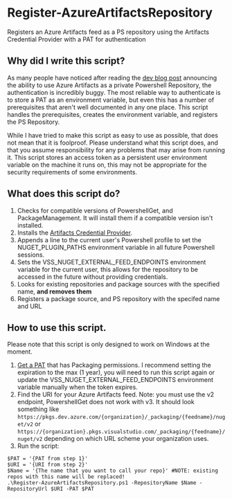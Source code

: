 # Register-AzureArtifactsRepository
Registers an Azure Artifacts feed as a PS repository using the Artifacts Credential Provider with a PAT for authentication

## Why did I write this script?
As many people have noticed after reading the [dev blog post](https://devblogs.microsoft.com/powershell/using-powershellget-with-azure-artifacts/) announcing the ability to use Azure Artifacts as a private Powershell Repository, the authentication is incredibly buggy. The most reliable way to authenticate is to store a PAT as an environment variable, but even this has a number of prerequisites that aren't well documented in any one place. This script handles the prerequisites, creates the environment variable, and registers the PS Repository.

While I have tried to make this script as easy to use as possible, that does not mean that it is foolproof. Please understand what this script does, and that you assume responsibility for any problems that may arise from running it. This script stores an access token as a persistent user environment variable on the machine it runs on, this may not be appropriate for the security requirements of some environments.

## What does this script do?
1. Checks for compatible versions of PowershellGet, and PackageManagement. It will install them if a compatible version isn't installed.
2. Installs the [Artifacts Credential Provider](https://github.com/microsoft/artifacts-credprovider).
3. Appends a line to the current user's Powershell profile to set the NUGET_PLUGIN_PATHS environment variable in all future Powershell sessions.
4. Sets the VSS_NUGET_EXTERNAL_FEED_ENDPOINTS environment variable for the current user, this allows for the repository to be accessed in the future without providing credentials.
5. Looks for existing repositories and package sources with the specified name, **and removes them**
6. Registers a package source, and PS repository with the specifed name and URL

## How to use this script.
Please note that this script is only designed to work on Windows at the moment.

1. [Get a PAT](https://docs.microsoft.com/en-us/azure/devops/organizations/accounts/use-personal-access-tokens-to-authenticate?view=azure-devops&tabs=preview-page#create-a-pat) that has Packaging permissions. I recommend setting the expiration to the max (1 year), you will need to run this script again or update the VSS_NUGET_EXTERNAL_FEED_ENDPOINTS environment variable manually when the token expires.
2. Find the URI for your Azure Artifacts feed. Note: you must use the v2 endpoint, PowershellGet does not work with v3. It should look something like `https://pkgs.dev.azure.com/{organization}/_packaging/{feedname}/nuget/v2` or `https://{organization}.pkgs.visualstudio.com/_packaging/{feedname}/nuget/v2` depending on which URL scheme your organization uses.
3. Run the script:
```
$PAT = '{PAT from step 1}'
$URI = '{URI from step 2}'
$Name = '{The name that you want to call your repo}' #NOTE: existing repos with this name will be replaced!
.\Register-AzureArtifactsRepository.ps1 -RepositoryName $Name -RepositoryUrl $URI -PAT $PAT
```
